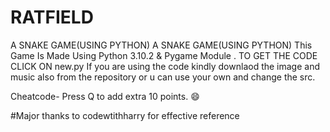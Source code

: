 # RATFIELD
A SNAKE GAME(USING PYTHON)
A SNAKE GAME(USING PYTHON)
This Game Is Made Using Python 3.10.2 & Pygame Module . 
TO GET THE CODE CLICK ON new.py
If you are using the code kindly downlaod the image and music also from the repository or u can use your own and change the src.


Cheatcode-
Press Q to add extra 10 points. 😄

#Major thanks to codewtithharry for effective reference
